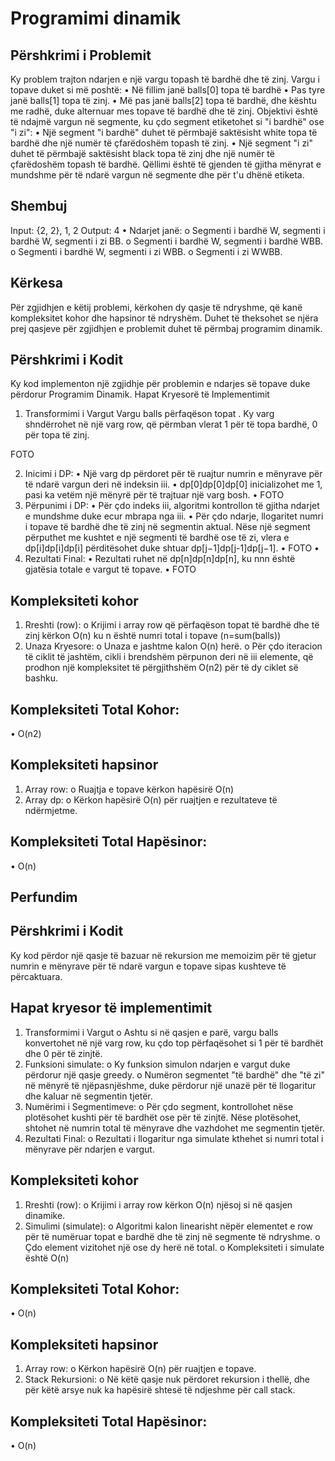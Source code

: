 # Programimi dinamik
## Përshkrimi i Problemit
Ky problem trajton ndarjen e një vargu topash të bardhë dhe të zinj. Vargu i topave duket si më poshtë:
•	Në fillim janë balls[0] topa të bardhë
•	Pas tyre janë balls[1] topa të zinj.
•	Më pas janë balls[2] topa të bardhë, dhe kështu me radhë, duke alternuar mes topave të bardhë dhe të zinj.
Objektivi është të ndajmë vargun në segmente, ku çdo segment etiketohet si "i bardhë" ose "i zi":
•	Një segment "i bardhë" duhet të përmbajë saktësisht white topa të bardhë dhe një numër të çfarëdoshëm topash të zinj.
•	Një segment "i zi" duhet të përmbajë saktësisht black topa të zinj dhe një numër të çfarëdoshëm topash të bardhë.
Qëllimi është të gjenden të gjitha mënyrat e mundshme për të ndarë vargun në segmente dhe për t'u dhënë etiketa.

## Shembuj
Input: {2, 2}, 1, 2
Output: 4
•	Ndarjet janë:
o	Segmenti i bardhë W, segmenti i bardhë W, segmenti i zi BB.
o	Segmenti i bardhë W, segmenti i bardhë WBB.
o	Segmenti i bardhë W, segmenti i zi WBB.
o	Segmenti i zi WWBB.


## Kërkesa
Për zgjidhjen e këtij problemi, kërkohen dy qasje të ndryshme, që kanë kompleksitet kohor dhe hapsinor të ndryshëm. Duhet të theksohet se njëra prej qasjeve për zgjidhjen e problemit duhet të përmbaj programim dinamik.

## Përshkrimi i Kodit
Ky kod implementon një zgjidhje për problemin e ndarjes së topave duke përdorur Programim Dinamik. 
Hapat Kryesorë të Implementimit
1.	Transformimi i Vargut
Vargu balls përfaqëson topat . Ky varg shndërrohet në një varg row, që  përmban vlerat 1 për të topa bardhë, 0 për topa të zinj.

FOTO

2.	Inicimi i DP:
•	Një varg dp përdoret për të ruajtur numrin e mënyrave për të ndarë vargun deri në indeksin iii.
•	dp[0]dp[0]dp[0] inicializohet me 1, pasi ka vetëm një mënyrë për të trajtuar një varg bosh.
•	FOTO
3. Përpunimi i DP:
•	Për çdo indeks iii, algoritmi kontrollon të gjitha ndarjet e mundshme duke ecur mbrapa nga iii.
•	Për çdo ndarje, llogaritet numri i topave të bardhë dhe të zinj në segmentin aktual. Nëse një segment përputhet me kushtet e një segmenti të bardhë ose të zi, vlera e dp[i]dp[i]dp[i] përditësohet duke shtuar dp[j−1]dp[j-1]dp[j−1].
•	FOTO
•	
4. Rezultati Final:
•	Rezultati ruhet në dp[n]dp[n]dp[n], ku nnn është gjatësia totale e vargut të topave.
•	FOTO



## Kompleksiteti kohor
1.	Rreshti (row):
o	Krijimi i array row që përfaqëson topat të bardhë dhe të zinj kërkon O(n)  ku n është numri total i topave (n=sum(balls))
2.	Unaza Kryesore:
o	Unaza e jashtme kalon O(n) herë.
o	Për çdo iteracion të ciklit të jashtëm, cikli i brendshëm përpunon deri në iii elemente, që prodhon një kompleksitet të përgjithshëm O(n2) për të dy ciklet së bashku.

## Kompleksiteti Total Kohor:
•	O(n2)


## Kompleksiteti hapsinor
1.	Array row:
o	Ruajtja e topave kërkon hapësirë O(n)
2.	Array dp:
o	Kërkon hapësirë O(n) për ruajtjen e rezultateve të ndërmjetme.

## Kompleksiteti Total Hapësinor:
•	O(n)


## Perfundim


## Përshkrimi i Kodit
Ky kod përdor një qasje të bazuar në rekursion me memoizim për të gjetur numrin e mënyrave për të ndarë vargun e topave sipas kushteve të përcaktuara.

## Hapat kryesor të implementimit
1.	Transformimi i Vargut 
o	Ashtu si në qasjen e parë, vargu balls konvertohet në një varg row, ku çdo top përfaqësohet si 1 për të bardhët dhe 0 për të zinjtë.
2.	Funksioni simulate:
o	Ky funksion simulon ndarjen e vargut duke përdorur një qasje greedy.
o	Numëron segmentet "të bardhë" dhe "të zi" në mënyrë të njëpasnjëshme, duke përdorur një unazë për të llogaritur dhe kaluar në segmentin tjetër.
3.	Numërimi i Segmentimeve:
o	Për çdo segment, kontrollohet nëse plotësohet kushti për të bardhët ose për të zinjtë. Nëse plotësohet, shtohet në numrin total të mënyrave dhe vazhdohet me segmentin tjetër.
4.	Rezultati Final:
o	Rezultati i llogaritur nga simulate kthehet si numri total i mënyrave për ndarjen e vargut.

## Kompleksiteti kohor
1.	Rreshti (row):
o	Krijimi i array row kërkon O(n) njësoj si në qasjen dinamike.
2.	Simulimi (simulate):
o	Algoritmi kalon linearisht nëpër elementet e row për të numëruar topat e bardhë dhe të zinj në segmente të ndryshme.
o	Çdo element vizitohet një ose dy herë në total.
o	Kompleksiteti i simulate është O(n)

## Kompleksiteti Total Kohor:
•	O(n)

## Kompleksiteti hapsinor
1.	Array row:
o	Kërkon hapësirë O(n) për ruajtjen e topave.
2.	Stack Rekursioni:
o	Në këtë qasje nuk përdoret rekursion i thellë, dhe për këtë arsye nuk ka hapësirë shtesë të ndjeshme për call stack.

## Kompleksiteti Total Hapësinor:
•	O(n)


